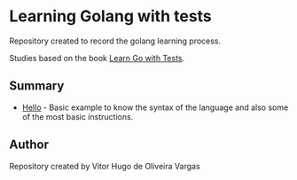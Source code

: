 # Learning Golang with tests

Repository created to record the golang learning process.

Studies based on the book [Learn Go with Tests](https://quii.gitbook.io/learn-go-with-tests/).

## Summary

- [Hello](Learn-golang-with-tests/tree/master/Hello) - Basic example to know the syntax of the language and also some of the most basic instructions.

## Author

Repository created by Vitor Hugo de Oliveira Vargas
